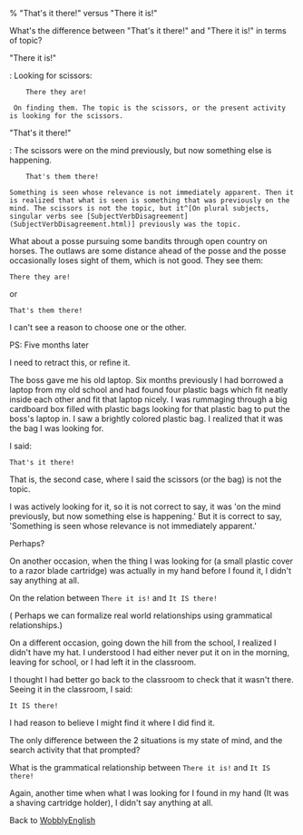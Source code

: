 % "That's it there!" versus "There it is!"

What's the difference between "That's it there!" and "There it is!" in terms of topic?

"There it is!"

:    Looking for scissors:

    	There they are!

     On finding them. The topic is the scissors, or the present activity is looking for the scissors.

"That's it there!"

:    The scissors were on the mind previously, but now something else is happening.

    	That's them there!

    Something is seen whose relevance is not immediately apparent. Then it is realized that what is seen is something that was previously on the mind. The scissors is not the topic, but it^[On plural subjects, singular verbs see [SubjectVerbDisagreement](SubjectVerbDisagreement.html)] previously was the topic.

What about a posse pursuing some bandits through open country on horses. The outlaws are some distance ahead of the posse and the posse occasionally loses sight of them, which is not good. They see them:

	There they are!

or

	That's them there!

I can't see a reason to choose one or the other.

PS: Five months later

I need to retract this, or refine it.

The boss gave me his old laptop. Six months previously I had borrowed a laptop from my old school and had found four plastic bags which fit neatly inside each other and fit that laptop nicely.
I was rummaging through a big cardboard box filled with plastic bags looking for that plastic bag to put the boss's laptop in. I saw a brightly colored plastic bag. I realized that it was the bag I was looking for.

I said:

	That's it there!

That is, the second case, where I said the scissors (or the bag) is not the topic.

I was actively looking for it, so it is not correct to say, it was 'on the mind previously, but now something else is happening.' But it is correct to say, 'Something is seen whose relevance is not immediately apparent.'

Perhaps?

On another occasion, when the thing I was looking for (a small plastic cover to a razor blade cartridge) was actually in my hand before I found it, I didn't say anything at all.

On the relation between `There it is!` and `It IS there!`

( Perhaps we can formalize real world relationships using grammatical relationships.)

On a different occasion, going down the hill from the school, I realized I didn't have my hat. I understood I had either never put it on in the morning, leaving for school, or I had left it in the classroom.

I thought I had better go back to the classroom to check that it wasn't there. Seeing it in the classroom, I said:

	It IS there!

I had reason to believe I might find it where I did find it. 

The only difference between the 2 situations is my state of mind, and the search activity that that prompted?

What is the grammatical relationship between `There it is!` and `It IS there!`

Again, another time when what I was looking for I found in my hand (It was a shaving cartridge holder), I didn't say anything at all.

Back to [WobblyEnglish](WobblyEnglish.html)
